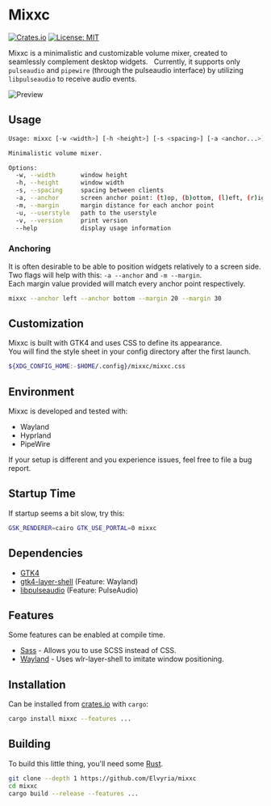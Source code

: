 # Mixxc
[![Crates.io](https://img.shields.io/crates/v/mixxc?logo=rust)](https://crates.io/crates/mixxc)
[![License: MIT](https://img.shields.io/badge/License-MIT-yellow)](https://opensource.org/licenses/MIT)

Mixxc is a minimalistic and customizable volume mixer, created to seamlessly complement desktop widgets.  
Currently, it supports only `pulseaudio` and `pipewire` (through the pulseaudio interface) by utilizing `libpulseaudio` to receive audio events.

![Preview](https://user-images.githubusercontent.com/2061234/270078395-6454be21-aa09-4da2-8a07-3a3c9b41138f.png)

## Usage
```sh
Usage: mixxc [-w <width>] [-h <height>] [-s <spacing>] [-a <anchor...>] [-m <margin...>] [-u <userstyle>] [-v]

Minimalistic volume mixer.

Options:
  -w, --width       window height
  -h, --height      window width
  -s, --spacing     spacing between clients
  -a, --anchor      screen anchor point: (t)op, (b)ottom, (l)eft, (r)ight
  -m, --margin      margin distance for each anchor point
  -u, --userstyle   path to the userstyle
  -v, --version     print version
  --help            display usage information
```

### Anchoring
It is often desirable to be able to position widgets relatively to a screen side.  
Two flags will help with this: `-a --anchor` and `-m --margin`.  
Each margin value provided will match every anchor point respectively.  
```sh
mixxc --anchor left --anchor bottom --margin 20 --margin 30
```

## Customization
Mixxc is built with GTK4 and uses CSS to define its appearance.  
You will find the style sheet in your config directory after the first launch.
```sh
${XDG_CONFIG_HOME:-$HOME/.config}/mixxc/mixxc.css
```

## Environment
Mixxc is developed and tested with: 
* Wayland
* Hyprland
* PipeWire

If your setup is different and you experience issues, feel free to file a bug report.

## Startup Time
If startup seems a bit slow, try this:
```sh
GSK_RENDERER=cairo GTK_USE_PORTAL=0 mixxc
```

## Dependencies
* [GTK4](https://www.gtk.org/)
* [gtk4-layer-shell](https://github.com/wmww/gtk4-layer-shell) (Feature: Wayland)
* [libpulseaudio](https://www.freedesktop.org/wiki/Software/PulseAudio) (Feature: PulseAudio)

## Features
Some features can be enabled at compile time.
* [Sass](https://sass-lang.com/) - Allows you to use SCSS instead of CSS.
* [Wayland](https://wayland.freedesktop.org/) - Uses wlr-layer-shell to imitate window positioning.

## Installation
Can be installed from [crates.io](https://crates.io/) with `cargo`:

```sh
cargo install mixxc --features ...
```

## Building
To build this little thing, you'll need some [Rust](https://www.rust-lang.org/).

```sh
git clone --depth 1 https://github.com/Elvyria/mixxc
cd mixxc
cargo build --release --features ...
```
